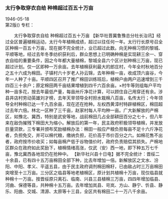 ### 太行争取穿衣自给  种棉超过百五十万亩  

1946-05-18  
第2版()
专栏：

　　太行争取穿衣自给
    种棉超过百五十万亩
    【新华社晋冀鲁豫总分社长治讯】经过全区普遍植棉运动，太行今年植棉成绩，超过以往任何一年。太行行长原号召全区种棉一百五十万亩，现在据不完全统计，业已超过此数。向无种棉习惯的黎城、平顺等地，经过去年冬季纺织获利后，群众思想上已明确种棉是实现耕三余一、穿衣自给的重要条件，因之今年都大量植棉，黎城全县六个区计划种棉三万亩，现已超过计划。仅一区即种一万余亩。去年植棉获利最大的郎庄村，今年全村秋地百分之五十六成为棉田。子镇村六十岁老人孙云锦，去年种棉一亩，收成顶六亩谷，今年一人种了十亩。平顺四区召开了推广棉田训练班后，植棉户由两户迅速增到三千四百三十余户；原定棉田两千亩结果增植到四千六百余亩。×村牛等则组每户平均种一亩多花，按去年最低产量，每亩卅斤净花计算，可以顾住自己用穿还有余。涉县井店村劳动英雄刘才榜，去年天旱领导全村担水栽棉八百亩，名传太行；今年领导全村种棉已达一千九百余亩，现在还在抢种。左权西黄漳村特辟植棉区，棉田超过去年六倍。林北一区种了三千亩，赵家村每人平均种一亩。广大新解放的产棉区，如豫北、冀西，特别是武安等地，战前棉田几占全部耕田百分之七十，但八年来在敌伪摧残下棉田大为缩小。解放后的第一年，民主政府积极领导植棉，并发放巨量贷款，三专署并颁布奖励植棉办法：棉田一般应产粮负担每亩不足十六斤净花者，负担免交，并可以棉代粮，缴纳负担，花价高于市价百分之六。如棉花售不出者，政府按市价收买；如每亩棉产低于谷物值价时，政府负责赔偿其损失。产棉地区群众在政府如此奖励下，植棉情绪高涨，仅武（安）西一地，即下种五万七千亩，豫北冀西各地现仍在抢种中。
    【新华社兴县十日电】据不完全统计：晋绥二十余县，已有四十五万亩棉田全部下种，比去年增加一倍。新解放区之文水、汾阳、中阳、孝义、平遥五县，由于民主政府调剂棉田棉籽，已由敌占时三万亩棉田突增至十三万亩。三分区之临县等地老植棉区，原计划共植棉十万亩，现仅临县就种棉十一万亩。按晋绥原只离石、临南、兴县三县植棉三万亩，四四年增加临县、河曲、保德等县，共种棉十五万亩。去年增加岚县、岢岚、方山、静宁、忻县、静乐、阳曲、交城、清源、太原等十三县，全区共有棉田二十一万八千余亩。  
